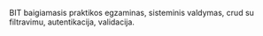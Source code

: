 BIT baigiamasis praktikos egzaminas, sisteminis valdymas, crud su filtravimu, autentikacija, validacija.
